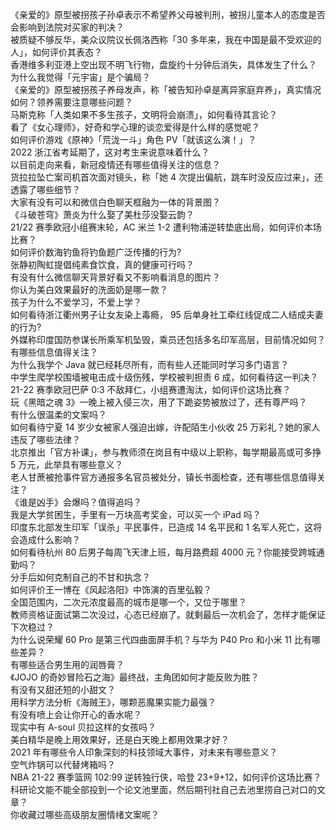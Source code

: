 《亲爱的》原型被拐孩子孙卓表示不希望养父母被判刑，被拐儿童本人的态度是否会影响到法院对买家的判决？  
被质疑不够反华，美众议院议长佩洛西称「30 多年来，我在中国是最不受欢迎的人」，如何评价其表态？  
香港维多利亚港上空出现不明飞行物，盘旋约十分钟后消失，具体发生了什么？  
为什么我觉得「元宇宙」是个骗局？  
《亲爱的》原型被拐孩子养母发声，称「被告知孙卓是离异家庭弃养」，真实情况如何？领养需要注意哪些问题？  
马斯克称「人类如果不多生孩子，文明将会崩溃」，如何看待其言论？  
看了《女心理师》，好奇和学心理的谈恋爱得是什么样的感觉呢？  
如何评价游戏《原神》「荒泷一斗」角色 PV「就该这么演！」？  
2022 浙江省考延期了，这对考生来说意味着什么？  
以目前走向来看，新冠疫情还有哪些值得关注的信息？  
货拉拉坠亡案司机首次面对镜头，称「她 4 次提出偏航，跳车时没反应过来」，还透露了哪些细节？  
大家有没有可以和微信白色聊天框融为一体的背景图？  
《斗破苍穹》萧炎为什么娶了美杜莎没娶云韵？  
21/22 赛季欧冠小组赛末轮，AC 米兰 1-2 遭利物浦逆转垫底出局，如何评价本场比赛？  
如何评价数海钓鱼将钓鱼题广泛传播的行为?  
张静初陶虹提倡纯素食饮食，真的健康可行吗？  
有没有什么微信聊天背景好看又不影响看消息的图片？  
你认为美白效果最好的洗面奶是哪一款？  
孩子为什么不爱学习，不爱上学？  
如何看待浙江衢州男子让女友染上毒瘾， 95 后单身社工牵红线促成二人结成夫妻的行为?  
外媒称印度国防参谋长所乘军机坠毁，乘员还包括多名印军高层，目前情况如何？有哪些信息值得关注？  
为什么我学个 Java 就已经耗尽所有，而有些人还能同时学习多门语言？  
中学生爬学校围墙被电击成十级伤残，学校被判担责 6 成，如何看待这一判决？  
21-22 赛季欧冠巴萨 0:3 不敌拜仁，小组赛遭淘汰，如何评价这场比赛？  
玩《黑暗之魂 3》一晚上被入侵三次，用了下跪姿势被放过了，还有尊严吗？  
有什么很温柔的文案吗？  
如何看待宁夏 14 岁少女被家人强迫出嫁，许配陌生小伙收 25 万彩礼？她的家人违反了哪些法律？  
北京推出「官方补课」，参与教师须在岗且有中级以上职称，每学期最高或可多挣 5 万元，此举具有哪些意义？  
老人甘蔗被抢事件官方通报多名官员被处分，镇长书面检查，还有哪些信息值得关注？  
《谁是凶手》会爆吗？值得追吗？  
我是大学贫困生，手里有一万块高考奖金，可以买一个 iPad 吗？  
印度东北部发生印军「误杀」平民事件，已造成 14 名平民和 1 名军人死亡，这将会造成什么影响？  
如何看待杭州 80 后男子每周飞天津上班，每月路费超 4000 元？你能接受跨城通勤吗？  
分手后如何克制自己的不甘和执念？  
如何评价王一博在《风起洛阳》中饰演的百里弘毅？  
全国范围内，二次元浓度最高的城市是哪一个，又位于哪里？  
教师资格证面试第二次没过，心态已经崩了。就剩最后一次机会了，怎样才能保证下次稳过？  
为什么说荣耀 60 Pro 是第三代四曲面屏手机？与华为 P40 Pro 和小米 11 比有哪些差异？  
有哪些适合男生用的润唇膏？  
《JOJO 的奇妙冒险石之海》最终战，主角团如何才能反败为胜？  
有没有又甜还短的小甜文？  
用科学方法分析《海贼王》，哪颗恶魔果实能力最强？  
有没有喷上会让你开心的香水呢？  
现实中有 A-soul 贝拉这样的女孩吗？  
美白精华是晚上用效果好，还是白天晚上都用效果才好？  
2021 年有哪些令人印象深刻的科技领域大事件，对未来有哪些意义？  
空气炸锅可以代替烤箱吗？  
NBA 21-22 赛季篮网 102:99 逆转独行侠，哈登 23+9+12，如何评价这场比赛？  
科研论文能不能全部投到一个论文池里面，然后期刊社自己去池里捞自己对口的文章？  
你收藏过哪些高级朋友圈情绪文案呢？  
